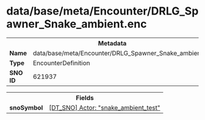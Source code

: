 <h1>data/base/meta/Encounter/DRLG_Spawner_Snake_ambient.enc</h1><table><tr><th colspan="100%">Metadata</th></tr><tr><td><b>Name</b></td><td>data/base/meta/Encounter/DRLG_Spawner_Snake_ambient.enc</td></tr><tr><td><b>Type</b></td><td>EncounterDefinition</td></tr><tr><td><b>SNO ID</b></td><td>621937</td></tr></table>

<table><tr><th colspan="100%">Fields</th></tr><tr><td><b>snoSymbol</b></td><td><a href="..\Actor\snake_ambient_test.acr.md">[DT_SNO] Actor: "snake_ambient_test"</a></td></tr></table>

